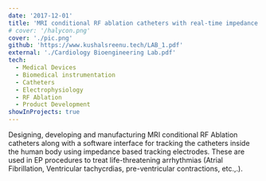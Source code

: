 ```yaml
---
date: '2017-12-01'
title: 'MRI conditional RF ablation catheters with real-time impedance based tracking'
# cover: '/halycon.png'
cover: './pic.png'
github: 'https://www.kushalsreenu.tech/LAB_1.pdf'
external: './Cardiology Bioengineering Lab.pdf' 
tech:
  - Medical Devices
  - Biomedical instrumentation
  - Catheters
  - Electrophysiology
  - RF Ablation
  - Product Development
showInProjects: true
---
```


Designing, developing and manufacturing MRI conditional RF Ablation catheters along with a software interface for tracking the catheters inside the human body using impedance based tracking electrodes. These are used in EP procedures to treat life-threatening arrhythmias (Atrial Fibrillation, Ventricular tachycrdias, pre-ventricular contractions, etc.,.). 
